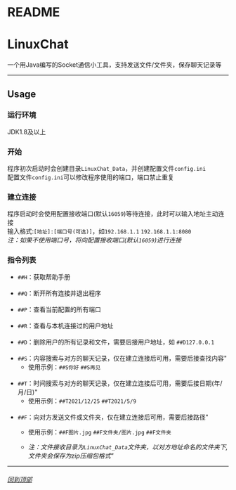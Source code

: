 README
===========================
# LinuxChat
一个用Java编写的Socket通信小工具，支持发送文件/文件夹，保存聊天记录等
***
## Usage
### 运行环境
JDK1.8及以上
### 开始
程序初次启动时会创建目录`LinuxChat_Data`，并创建配置文件`config.ini`  
配置文件`config.ini`可以修改程序使用的端口，端口禁止重复
### 建立连接
程序启动时会使用配置接收端口(默认`16059`)等待连接，此时可以输入地址主动连接  
输入格式:`[地址]:[端口号(可选)]`，如`192.168.1.1` `192.168.1.1:8080`  
*注：如果不使用端口号，将向配置接收端口(默认`16059`)进行连接*
### 指令列表
- `##H`：获取帮助手册  
  </br>  
- `##Q`：断开所有连接并退出程序  
  </br>  
- `##P`：查看当前配置的所有端口  
  </br>
- `##R`：查看与本机连接过的用户地址  
  </br>
- `##D`：删除用户的所有记录和文件，需要后接用户地址，如 `##D127.0.0.1`  
  </br>
- `##S`：内容搜索与对方的聊天记录，仅在建立连接后可用，需要后接查找内容"  
  - 使用示例：`##S你好` `##S再见`  
    </br>
- `##T`：时间搜索与对方的聊天记录，仅在建立连接后可用，需要后接日期(年/月/日)"  
  - 使用示例：`##T2021/12/25` `##T2021/5/9`  
    </br>
- `##F`：向对方发送文件或文件夹，仅在建立连接后可用，需要后接路径"  
  - 使用示例：`##F图片.jpg` `##F文件夹/图片.jpg` `##F文件夹`  
    
  - *注：文件接收目录为`LinuxChat_Data`文件夹，以对方地址命名的文件夹下,文件夹会保存为zip压缩包格式"*  
***

###### [回到顶部](#README)
